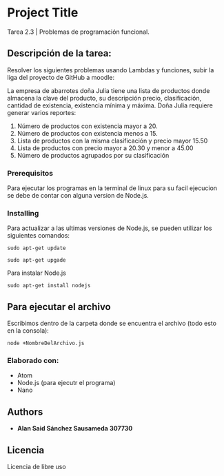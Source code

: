 # Project Title

Tarea 2.3 | Problemas de programación funcional.

## Descripción de la tarea: 

Resolver los siguientes problemas usando Lambdas y funciones, subir la liga del proyecto de GitHub a moodle:

La empresa de abarrotes doña Julia tiene una lista de productos donde almacena la clave del producto, su descripción precio, clasificación, cantidad de existencia, existencia mínima y máxima. Doña Julia requiere generar varios reportes:

1) Número de productos con existencia mayor a 20.
2) Número de productos con existencia menos a 15.
3) Lista de productos con la misma clasificación y precio mayor 15.50
4) Lista de productos con precio mayor a 20.30 y menor a 45.00
5) Número de productos agrupados por su clasificación

### Prerequisitos

Para ejecutar los programas en la terminal de linux para su facil ejecucion se debe de contar con alguna version de Node.js.

### Installing

Para actualizar a las ultimas versiones de Node.js, se pueden utilizar los siguientes comandos:


```
sudo apt-get update
```
```
sudo apt-get upgade
```
Para instalar Node.js

```
sudo apt-get install nodejs
```



## Para ejecutar el archivo

Escribimos dentro de la carpeta donde se encuentra el archivo (todo esto en la consola):

```
node +NombreDelArchivo.js
```

### Elaborado con:

* Atom
* Node.js (para ejecutr el programa)
* Nano

## Authors

* **Alan Said Sánchez Sausameda** **307730**  

## Licencia 

Licencia de libre uso 

